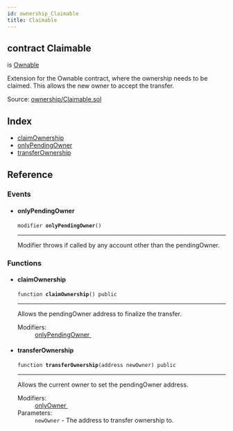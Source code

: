 ```yaml
---
id: ownership_Claimable
title: Claimable
---
```


<div class="contract-doc"><div class="contract"><h2 class="contract-header"><span class="contract-kind">contract</span> Claimable</h2><p class="base-contracts"><span>is</span> <a href="ownership_Ownable.html">Ownable</a></p><p class="description">Extension for the Ownable contract, where the ownership needs to be claimed. This allows the new owner to accept the transfer.</p><div class="source">Source: <a href="https://github.com/OpenZeppelin/zeppelin-solidity/blob/v1.6.0/contracts/ownership/Claimable.sol" target="_blank">ownership/Claimable.sol</a></div></div><div class="index"><h2>Index</h2><ul><li><a href="ownership_Claimable.html#claimOwnership">claimOwnership</a></li><li><a href="ownership_Claimable.html#onlyPendingOwner">onlyPendingOwner</a></li><li><a href="ownership_Claimable.html#transferOwnership">transferOwnership</a></li></ul></div><div class="reference"><h2>Reference</h2><div class="modifiers"><h3>Events</h3><ul><li><div class="item modifier"><span id="onlyPendingOwner" class="anchor-marker"></span><h4 class="name">onlyPendingOwner</h4><div class="body"><code class="signature">modifier <strong>onlyPendingOwner</strong><span>() </span></code><hr/><div class="description"><p>Modifier throws if called by any account other than the pendingOwner.</p></div></div></div></li></ul></div><div class="functions"><h3>Functions</h3><ul><li><div class="item function"><span id="claimOwnership" class="anchor-marker"></span><h4 class="name">claimOwnership</h4><div class="body"><code class="signature">function <strong>claimOwnership</strong><span>() </span><span>public </span></code><hr/><div class="description"><p>Allows the pendingOwner address to finalize the transfer.</p></div><dl><dt><span class="label-modifiers">Modifiers:</span></dt><dd><a href="ownership_Claimable.html#onlyPendingOwner">onlyPendingOwner </a></dd></dl></div></div></li><li><div class="item function"><span id="transferOwnership" class="anchor-marker"></span><h4 class="name">transferOwnership</h4><div class="body"><code class="signature">function <strong>transferOwnership</strong><span>(address newOwner) </span><span>public </span></code><hr/><div class="description"><p>Allows the current owner to set the pendingOwner address.</p></div><dl><dt><span class="label-modifiers">Modifiers:</span></dt><dd><a href="ownership_Ownable.html#onlyOwner">onlyOwner </a></dd><dt><span class="label-parameters">Parameters:</span></dt><dd><div><code>newOwner</code> - The address to transfer ownership to.</div></dd></dl></div></div></li></ul></div></div></div>
